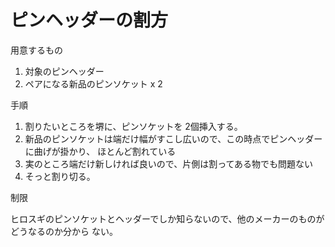 # ピンヘッダーの割方

用意するもの

1. 対象のピンヘッダー
1. ペアになる新品のピンソケット x 2 

手順

1. 割りたいところを堺に、ピンソケットを 2個挿入する。
  1. 新品のピンソケットは端だけ幅がすこし広いので、この時点でピンヘッダーに曲げが掛かり、
     ほとんど割れている
  1. 実のところ端だけ新しければ良いので、片側は割ってある物でも問題ない
1. そっと割り切る。

制限

ヒロスギのピンソケットとヘッダーでしか知らないので、他のメーカーのものがどうなるのか分から
ない。
